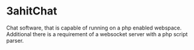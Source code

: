 3ahitChat
=========
Chat software, that is capable of running on a php enabled webspace.
Additional there is a requirement of a websocket server with a php script parser.
